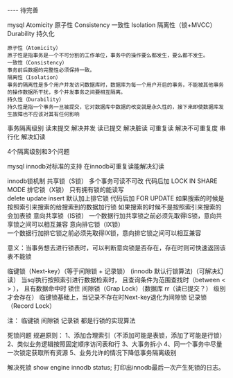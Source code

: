 
---- 待完善

mysql
    Atomicity 原子性
    Consistency 一致性
    Isolation 隔离性（锁+MVCC）
    Durability 持久化
    
    
    原子性（Atomicity）
    原子性是指事务是一个不可分割的工作单位，事务中的操作要么都发生，要么都不发生。
    一致性（Consistency）
    事务前后数据的完整性必须保持一致。
    隔离性（Isolation）
    事务的隔离性是多个用户并发访问数据库时，数据库为每一个用户开启的事务，不能被其他事务的操作数据所干扰，多个并发事务之间要相互隔离。
    持久性（Durability）
    持久性是指一个事务一旦被提交，它对数据库中数据的改变就是永久性的，接下来即使数据库发生故障也不应该对其有任何影响

事务隔离级别
    读未提交    解决并发
    读已提交    解决脏读
    可重复读    解决不可重复度
    串行化      解决幻读

4个隔离级别和3个问题
    
    
    
mysql innodb对标准的支持
在innodb可重复读能解决幻读



innodb锁机制
共享锁（S锁） 多个事务可读不可改 代码后加 LOCK IN SHARE MODE
排它锁（X锁） 只有拥有锁的能读写  
        delete update insert 
        默认加上排它锁 
        代码后加 FOR UPDATE
        如果搜索的时候是按照索引来搜索的给搜索到的数据加行锁
        如果搜索的时候不是按照索引来搜索的 会加表锁
意向共享锁（IS锁）
    一个数据行加共享锁之前必须先取得IS锁，意向共享锁之间可以相互兼容
意向排它锁（IX锁）        
    一个数据行加排它锁之前必须先取得IX锁，意向排它锁之间可以相互兼容
    
意义：当事务想去进行锁表时，可以判断意向锁是否存在，存在时则可快速返回该表不能锁

临键锁（Next-key）（等于间隙锁 + 记录锁） (innodb 默认行锁算法)（可解决幻读）
    当sql执行按照索引进行数据检索时，
    且查询条件为范围查找时（between <  > ），
    且有数据命中时
    锁住
间隙锁（Grap Lock）（数据库 rr（读已提交？） 级别才会存在）
    临键锁基础上，当记录不存在时Next-key退化为间隙锁
记录锁（Record Lock）
    
注： 临键锁 间隙锁 记录锁 都是行锁的实现算法        
        

 死锁问题
 规避原则：
    1、添加合理索引（不添加可能是表锁，添加了可能是行锁）
    2、类似业务逻辑按照固定顺序访问表和行
    3、大事务拆小
    4、同一个事务中尽量一次锁定获取所有资源
    5、业务允许的情况下降低事务隔离级别
 
 解决死锁
 show engine innodb status; 打印出innodb最后一次产生死锁的日志。
       
        
        